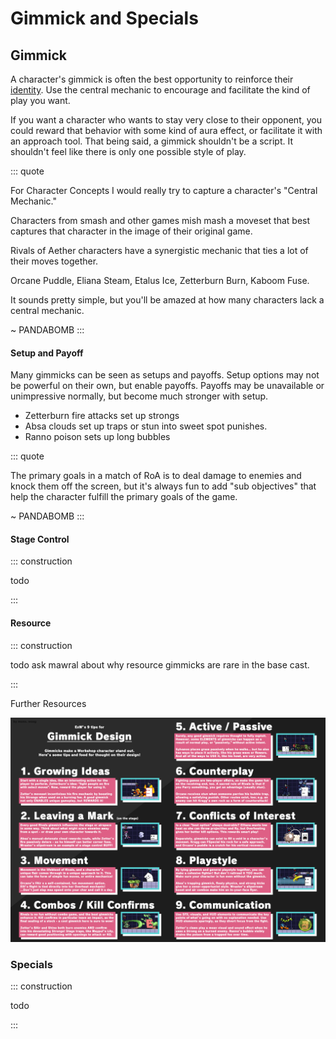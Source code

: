 # Gimmick and Specials

## Gimmick

A character's gimmick is often the best opportunity to reinforce their [identity](identity.md). Use the central mechanic
to encourage and facilitate the kind of play you want.

If you want a character who wants to stay very close to their opponent, you could reward that behavior with some kind of
aura effect, or facilitate it with an approach tool. That being said, a gimmick shouldn't be a script. It shouldn't feel
like there is only one possible style of play.

::: quote

For Character Concepts I would really try to capture a character's "Central Mechanic."

Characters from smash and other games mish mash a moveset that best captures that character in the image of their
original game.

Rivals of Aether characters have a synergistic mechanic that ties a lot of their moves together.

Orcane Puddle, Eliana Steam, Etalus Ice, Zetterburn Burn, Kaboom Fuse.

It sounds pretty simple, but you'll be amazed at how many characters lack a central mechanic.

~ PANDABOMB
:::

#### Setup and Payoff

Many gimmicks can be seen as setups and payoffs. Setup options may not be powerful on their own, but enable payoffs.
Payoffs may be unavailable or unimpressive normally, but become much stronger with setup.

- Zetterburn fire attacks set up strongs
- Absa clouds set up traps or stun into sweet spot punishes.
- Ranno poison sets up long bubbles

::: quote 

The primary goals in a match of RoA is to deal damage to enemies and knock them off the screen, but it's
always fun to add "sub objectives" that help the character fulfill the primary goals of the game.

~ PANDABOMB
:::

#### Stage Control

::: construction

todo

:::

#### Resource

::: construction

todo ask mawral about why resource gimmicks are rare in the base cast.

:::

Further Resources

![Gimmick Design Image](../roagimmickdesign.png)

### Specials

::: construction

todo

:::